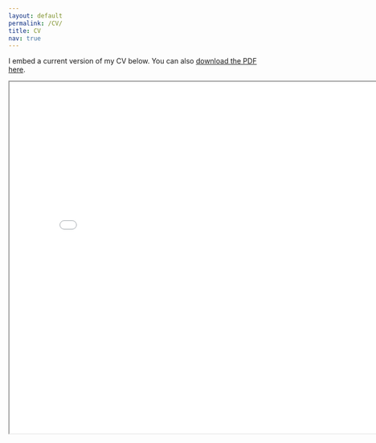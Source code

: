 ```yaml
---
layout: default
permalink: /CV/
title: CV
nav: true
---
```


I embed a current version of my CV below. You can also [download the PDF here]({{site.url}}/assets/pdf/cv_online.pdf).


<iframe src="{{site.url}}/assets/pdf/cv_online.pdf#toolbar=0" width="800px" height="700px">
</iframe>


<!-- <object data="{{site.url}}/assets/pdf/cv_online.pdf" type="application/pdf" width="800px" height="700px"> -->
<!-- <embed src="{{site.url}}/assets/pdf/cv_online.pdf"> -->
<!-- <p>This browser does not support PDFs. Please download the PDF to view it: <a href="{{site.url}}/assets/pdf/cv.pdf">Download PDF</a>.</p> -->
<!-- </embed> -->
<!-- </object> -->










